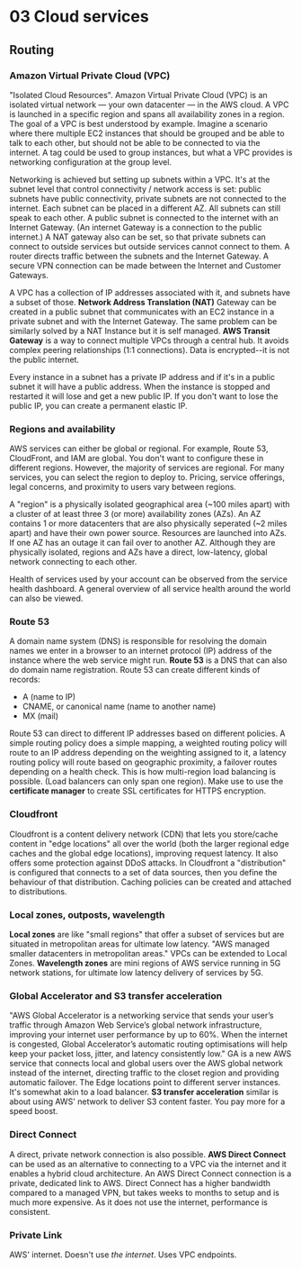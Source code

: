# 03 Cloud services

## Routing

### Amazon Virtual Private Cloud (VPC)

"Isolated Cloud Resources". Amazon Virtual Private Cloud (VPC) is an isolated virtual network — your own datacenter — in the AWS cloud. A VPC is launched in a specific region and spans all availability zones in a region. The goal of a VPC is best understood by example. Imagine a scenario where there multiple EC2 instances that should be grouped and be able to talk to each other, but should not be able to be connected to via the internet. A tag could be used to group instances, but what a VPC provides is networking configuration at the group level.

Networking is achieved but setting up subnets within a VPC. It's at the subnet level that control connectivity / network access is set: public subnets have public connectivity, private subnets are not connected to the internet. Each subnet can be placed in a different AZ. All subnets can still speak to each other. A public subnet is connected to the internet with an Internet Gateway. (An internet Gateway is a connection to the public internet.) A NAT gateway also can be set, so that private subnets can connect to outside services but outside services cannot connect to them. A router directs traffic between the subnets and the Internet Gateway. A secure VPN connection can be made between the Internet and Customer Gateways.

A VPC has a collection of IP addresses associated with it, and subnets have a subset of those. **Network Address Translation (NAT)** Gateway can be created in a public subnet that communicates with an EC2 instance in a private subnet and with the Internet Gateway. The same problem can be similarly solved by a NAT Instance but it is self managed. **AWS Transit Gateway** is a way to connect multiple VPCs through a central hub. It avoids complex peering relationships (1:1 connections). Data is encrypted--it is not the public internet.

Every instance in a subnet has a private IP address and if it's in a public subnet it will have a public address. When the instance is stopped and restarted it will lose and get a new public IP. If you don't want to lose the public IP, you can create a permanent elastic IP.

### Regions and availability

AWS services can either be global or regional. For example, Route 53, CloudFront, and IAM are global. You don't want to configure these in different regions. However, the majority of services are regional. For many services, you can select the region to deploy to. Pricing, service offerings, legal concerns, and proximity to users vary between regions.

A "region" is a physically isolated geographical area (~100 miles apart) with a cluster of at least three 3 (or more) availability zones (AZs). An AZ contains 1 or more datacenters that are also physically seperated (~2 miles apart) and have their own power source. Resources are launched into AZs. If one AZ has an outage it can fail over to another AZ. Although they are physically isolated, regions and AZs have a direct, low-latency, global network connecting to each other.

Health of services used by your account can be observed from the service health dashboard. A general overview of all service health around the world can also be viewed.

### Route 53

A domain name system (DNS) is responsible for resolving the domain names we enter in a browser to an internet protocol (IP) address of the instance where the web service might run. **Route 53** is a DNS that can also do domain name registration. Route 53 can create different kinds of records:

- A (name to IP)
- CNAME, or canonical name (name to another name)
- MX (mail)

Route 53 can direct to different IP addresses based on different policies. A simple routing policy does a simple mapping, a weighted routing policy will route to an IP address depending on the weighting assigned to it, a latency routing policy will route based on geographic proximity, a failover routes depending on a health check. This is how multi-region load balancing is possible. (Load balancers can only span one region). Make use to use the **certificate manager** to create SSL certificates for HTTPS encryption.

### Cloudfront

Cloudfront is a content delivery network (CDN) that lets you store/cache content in "edge locations" all over the world (both the larger regional edge caches and the global edge locations), improving request latency. It also offers some protection against DDoS attacks.
In Cloudfront a "distribution" is configured that connects to a set of data sources, then you define the behaviour of that distribution. Caching policies can be created and attached to distributions.

### Local zones, outposts, wavelength

**Local zones** are like "small regions" that offer a subset of services but are situated in metropolitan areas for ultimate low latency. "AWS managed smaller datacenters in metropolitan areas." VPCs can be extended to Local Zones. **Wavelength zones** are mini regions of AWS service running in 5G network stations, for ultimate low latency delivery of services by 5G.

### Global Accelerator and S3 transfer acceleration

"AWS Global Accelerator is a networking service that sends your user’s traffic through Amazon Web Service’s global network infrastructure, improving your internet user performance by up to 60%. When the internet is congested, Global Accelerator’s automatic routing optimisations will help keep your packet loss, jitter, and latency consistently low." GA is a new AWS service that connects local and global users over the AWS global network instead of the internet, directing traffic to the closet region and providing automatic failover. The Edge locations point to different server instances. It's somewhat akin to a load balancer. **S3 transfer acceleration** similar is about using AWS' network to deliver S3 content faster. You pay more for a speed boost.

### Direct Connect

A direct, private network connection is also possible. **AWS Direct Connect** can be used as an alternative to connecting to a VPC via the internet and it enables a hybrid cloud architecture. An AWS Direct Connect connection is a private, dedicated link to AWS. Direct Connect has a higher bandwidth compared to a managed VPN, but takes weeks to months to setup and is much more expensive. As it does not use the internet, performance is consistent.

### Private Link

AWS' internet. Doesn't use _the internet_. Uses VPC endpoints.